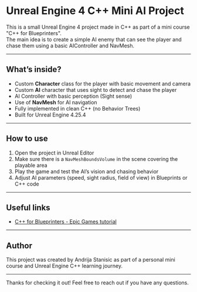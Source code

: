 # Unreal Engine 4 C++ Mini AI Project

This is a small Unreal Engine 4 project made in C++ as part of a mini course "C++ for Blueprinters".  
The main idea is to create a simple AI enemy that can see the player and chase them using a basic AIController and NavMesh.

---

## What’s inside?

- Custom **Character** class for the player with basic movement and camera  
- Custom **AI** character that uses sight to detect and chase the player  
- AI Controller with basic perception (Sight sense)  
- Use of **NavMesh** for AI navigation  
- Fully implemented in clean C++ (no Behavior Trees)  
- Built for Unreal Engine 4.25.4

---

## How to use

1. Open the project in Unreal Editor  
2. Make sure there is a `NavMeshBoundsVolume` in the scene covering the playable area  
3. Play the game and test the AI’s vision and chasing behavior  
4. Adjust AI parameters (speed, sight radius, field of view) in Blueprints or C++ code

---

## Useful links

- [C++ for Blueprinters - Epic Games tutorial](https://dev.epicgames.com/community/learning/tutorials/qO/c-for-blueprinters)

---

## Author

This project was created by Andrija Stanisic as part of a personal mini course and Unreal Engine C++ learning journey.

---

Thanks for checking it out! Feel free to reach out if you have any questions.
